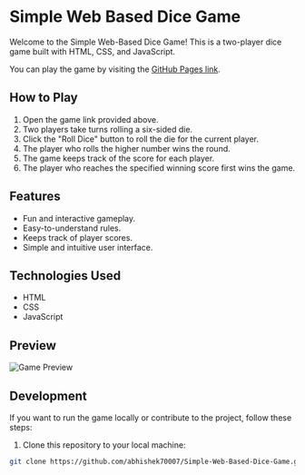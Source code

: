 # Simple Web Based Dice Game

Welcome to the Simple Web-Based Dice Game! This is a two-player dice game built with HTML, CSS, and JavaScript.

You can play the game by visiting the [GitHub Pages link](https://abhishek70007.github.io/Simple-Web-Based-Dice-Game/).

## How to Play

1. Open the game link provided above.
2. Two players take turns rolling a six-sided die.
3. Click the "Roll Dice" button to roll the die for the current player.
4. The player who rolls the higher number wins the round.
5. The game keeps track of the score for each player.
6. The player who reaches the specified winning score first wins the game.

## Features

- Fun and interactive gameplay.
- Easy-to-understand rules.
- Keeps track of player scores.
- Simple and intuitive user interface.

## Technologies Used

- HTML
- CSS
- JavaScript

## Preview

![Game Preview](https://drive.google.com/uc?id=1mJ4yKOYJC1eg9y3xIyGco-X4nN_YrOmj)

## Development

If you want to run the game locally or contribute to the project, follow these steps:

1. Clone this repository to your local machine:

```bash
git clone https://github.com/abhishek70007/Simple-Web-Based-Dice-Game.git
